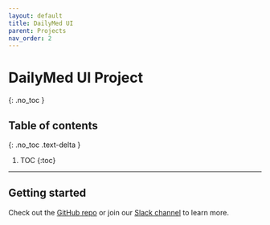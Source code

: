 ```yaml
---
layout: default
title: DailyMed UI
parent: Projects
nav_order: 2
---
```


# DailyMed UI Project
{: .no_toc }

## Table of contents
{: .no_toc .text-delta }

1. TOC
{:toc}

---

## Getting started
Check out the [GitHub repo](https://github.com/coderxio/dailymed-ui) or join our [Slack channel](https://coderx.slack.com) to learn more.